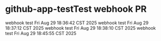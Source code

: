 # github-app-testTest webhook PR
webhook test Fri Aug 29 18:36:42 CST 2025
webhook test Fri Aug 29 18:37:12 CST 2025
webhook test Fri Aug 29 18:38:10 CST 2025
webhook test Fri Aug 29 18:45:55 CST 2025
